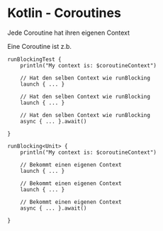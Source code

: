 # Kotlin - Coroutines

Jede Coroutine hat ihren eigenen Context

Eine Coroutine ist z.b.

    runBlockingTest {
        println("My context is: $coroutineContext")
        
        // Hat den selben Context wie runBlocking
        launch { ... }
        
        // Hat den selben Context wie runBlocking
        launch { ... }
        
        // Hat den selben Context wie runBlocking
        async { ... }.await()
        
    }
    
    runBlocking<Unit> {
        println("My context is: $coroutineContext")
        
        // Bekommt einen eigenen Context
        launch { ... }
        
        // Bekommt einen eigenen Context
        launch { ... }
        
        // Bekommt einen eigenen Context
        async { ... }.await()
        
    }
    